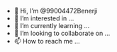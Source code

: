 - 👋 Hi, I’m @99004472Benerji
- 👀 I’m interested in ...
- 🌱 I’m currently learning ...
- 💞️ I’m looking to collaborate on ...
- 📫 How to reach me ...

<!---
99004472Benerji/99004472Benerji is a ✨ special ✨ repository because its `README.md` (this file) appears on your GitHub profile.
You can click the Preview link to take a look at your changes.
--->
